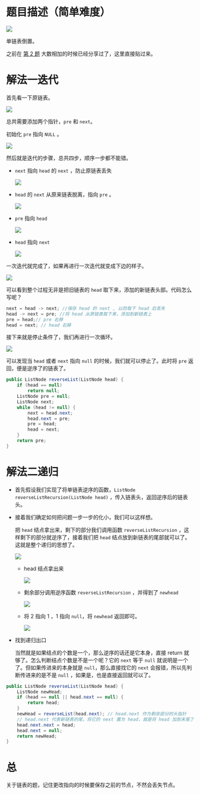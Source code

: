 # 题目描述（简单难度）

![](https://windliang.oss-cn-beijing.aliyuncs.com/206.jpg)

单链表倒置。

之前在  [第 2 题](https://leetcode.wang/leetCode-2-Add-Two-Numbers.html) 大数相加的时候已经分享过了，这里直接贴过来。

# 解法一迭代

首先看一下原链表。

![](http://windliang.oss-cn-beijing.aliyuncs.com/l0.jpg)

总共需要添加两个指针，`pre`  和 `next`。

初始化 `pre` 指向 `NULL` 。

![](http://windliang.oss-cn-beijing.aliyuncs.com/l00.jpg)

然后就是迭代的步骤，总共四步，顺序一步都不能错。

- `next` 指向 `head` 的 `next` ，防止原链表丢失

  ![](http://windliang.oss-cn-beijing.aliyuncs.com/l1.jpg)

- `head` 的 `next` 从原来链表脱离，指向 `pre` 。

  ![](http://windliang.oss-cn-beijing.aliyuncs.com/l2.jpg)

- `pre` 指向 `head`

  ![](http://windliang.oss-cn-beijing.aliyuncs.com/l3.jpg)

- `head` 指向 `next`

  ![](http://windliang.oss-cn-beijing.aliyuncs.com/l4.jpg)

一次迭代就完成了，如果再进行一次迭代就变成下边的样子。

![](http://windliang.oss-cn-beijing.aliyuncs.com/l5.jpg)

可以看到整个过程无非是把旧链表的 `head` 取下来，添加的新链表头部。代码怎么写呢？

```java
next = head -> next; //保存 head 的 next , 以防取下 head 后丢失
head -> next = pre; //将 head 从原链表取下来，添加到新链表上
pre = head;// pre 右移
head = next; // head 右移
```

接下来就是停止条件了，我们再进行一次循环。

![](http://windliang.oss-cn-beijing.aliyuncs.com/l6.jpg)

可以发现当 `head` 或者 `next`  指向 `null` 的时候，我们就可以停止了。此时将 `pre` 返回，便是逆序了的链表了。

```java
public ListNode reverseList(ListNode head) {
    if (head == null)
        return null;
    ListNode pre = null;
    ListNode next;
    while (head != null) {
        next = head.next;
        head.next = pre;
        pre = head;
        head = next;
    }
    return pre;
}
```

# 解法二递归

- 首先假设我们实现了将单链表逆序的函数，`ListNode reverseListRecursion(ListNode head)` ，传入链表头，返回逆序后的链表头。

- 接着我们确定如何把问题一步一步的化小，我们可以这样想。

  把 `head` 结点拿出来，剩下的部分我们调用函数 `reverseListRecursion` ，这样剩下的部分就逆序了，接着我们把 `head` 结点放到新链表的尾部就可以了。这就是整个递归的思想了。

  

  ![](http://windliang.oss-cn-beijing.aliyuncs.com/ll0.jpg)

  - head 结点拿出来

    ![](http://windliang.oss-cn-beijing.aliyuncs.com/ll1.jpg)

  - 剩余部分调用逆序函数 `reverseListRecursion` ，并得到了 `newhead`

    ![](http://windliang.oss-cn-beijing.aliyuncs.com/ll2.jpg)

  - 将 2 指向 1 ，1 指向 `null`，将 `newhead` 返回即可。

    ![](http://windliang.oss-cn-beijing.aliyuncs.com/ll3.jpg)

- 找到递归出口

  当然就是如果结点的个数是一个，那么逆序的话还是它本身，直接 return 就够了。怎么判断结点个数是不是一个呢？它的 `next` 等于 `null` 就说明是一个了。但如果传进来的本身就是 `null`，那么直接找它的 `next` 会报错，所以先判断传进来的是不是 `null` ，如果是，也是直接返回就可以了。

```java
public ListNode reverseList(ListNode head) {
    ListNode newHead;
    if (head == null || head.next == null) {
        return head;
    }
    newHead = reverseList(head.next); // head.next 作为剩余部分的头指针
    // head.next 代表新链表的尾，将它的 next 置为 head，就是将 head 加到末尾了。
    head.next.next = head;
    head.next = null;
    return newHead;
}
```

# 总

关于链表的题，记住更改指向的时候要保存之前的节点，不然会丢失节点。